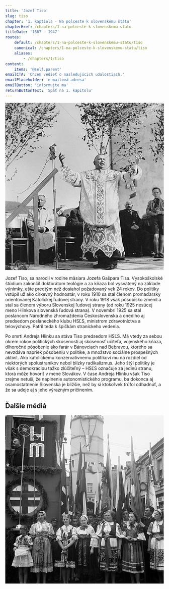 ```yaml
---
title: 'Jozef Tiso'
slug: tiso
chapter: '1. kaptiola - Na polceste k slovenskému štátu'
chapterHref: /chapters/1-na-polceste-k-slovenskemu-statu
titleDate: '1887 – 1947'
routes:
    default: /chapters/1-na-polceste-k-slovenskemu-statu/tiso
    canonical: /chapters/1-na-polceste-k-slovenskemu-statu/tiso
    aliases:
        - /chapters/1/tiso
content:
    items: '@self.parent'
emailCTA: 'Chcem vedieť o nasledujúcich udalostiach.'
emailPlaceholder: 'e-mailová adresa'
emailButton: 'informujte ma'
returnButtonText: 'Späť na 1. kapitolu'
---
```


[![Neznámy autor. Deň Hlinkovej mládeže v Bánovciach nad Bebravou. 1941. Slovenský národný archív, Bratislava – fond STK](SVK_TMP.113.jpeg "Deň Hlinkovej mládeže v Bánovciach nad Bebravou")](http://www.webumenia.sk/dielo/SVK:TMP.113?collection=82)

<span class="drop-cap">J</span>ozef Tiso, sa narodil v rodine mäsiara Jozefa Gašpara Tisa. Vysokoškolské štúdium zakončil doktorátom teológie a za kňaza bol vysvätený na základe výnimky, ešte predtým než dosiahol požadovaný vek 24 rokov. Do politiky vstúpil už ako cirkevný hodnostár, v roku 1910 sa stal členom promaďarsky orientovanej Katolíckej ľudovej strany. V roku 1918 však pôsobisko zmenil a stal sa členom výboru Slovenskej ľudovej strany (od roku 1925 nesúcej meno Hlinkova slovenská ľudová strana). V novembri 1925 sa stal poslancom Národného zhromaždenia Československa a onedlho aj predsedom poslaneckého klubu HSĽS, ministrom zdravotníctva a telovýchovy. Patril teda k špičkám straníckeho vedenia.

Po smrti Andreja Hlinku sa stáva Tiso predsedom HSĽS. Má vtedy za sebou okrem rokov politických skúseností aj skúsenosť učiteľa, vojenského kňaza, dlhoročné pôsobenie ako farár v Bánovciach nad Bebravou, ktorého sa nevzdáva napriek pôsobeniu v politike, a množstvo sociálne prospešných aktivít. Ako katolíckemu konzervatívnemu politikovi mu na rozdiel od niektorých spolustraníkov nebol blízky radikalizmus. Jeho štýl politiky je však s demokraciou tažko zlúčiteľný – HSĽS označuje za jedinú stranu, ktorá môže hovoriť v mene Slovákov. V čase Andreja Hlinku však Tiso zrejme netuší, že naplnenie autonomistického programu, ba dokonca aj osamostatnenie Slovenska je bližšie, než by si ktokoľvek trúfol odhadnúť, a že sa udeje aj s jeho výrazným pričinením. 

## Ďalšie médiá
[![Neznámy autor. Z prehliadky Hlinkovej mládeže v Trenčíne. Jozef Tiso pri prejave. 1939.  Slovenský národný archív, Bratislava – fond STK](SVK_TMP.134.jpeg)](http://www.webumenia.sk/dielo/SVK:TMP.134?collection=82)